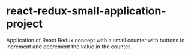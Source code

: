 # react-redux-small-application-project
Application of React Redux concept with a small counter with buttons to increment and decrement the value in the counter.
